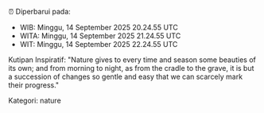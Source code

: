 ⏰ Diperbarui pada:
- WIB: Minggu, 14 September 2025 20.24.55 UTC
- WITA: Minggu, 14 September 2025 21.24.55 UTC
- WIT: Minggu, 14 September 2025 22.24.55 UTC

Kutipan Inspiratif:
"Nature gives to every time and season some beauties of its own; and from morning to night, as from the cradle to the grave, it is but a succession of changes so gentle and easy that we can scarcely mark their progress."


Kategori: nature

